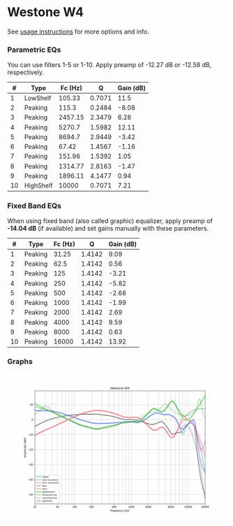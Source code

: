 # Westone W4
See [usage instructions](https://github.com/jaakkopasanen/AutoEq#usage) for more options and info.

### Parametric EQs
You can use filters 1-5 or 1-10. Apply preamp of -12.27 dB or -12.58 dB, respectively.

|   # | Type      |   Fc (Hz) |      Q |   Gain (dB) |
|-----|-----------|-----------|--------|-------------|
|   1 | LowShelf  |    105.33 | 0.7071 |       11.5  |
|   2 | Peaking   |    115.3  | 0.2484 |       -8.08 |
|   3 | Peaking   |   2457.15 | 2.3479 |        6.28 |
|   4 | Peaking   |   5270.7  | 1.5982 |       12.11 |
|   5 | Peaking   |   8694.7  | 2.9449 |       -3.42 |
|   6 | Peaking   |     67.42 | 1.4567 |       -1.16 |
|   7 | Peaking   |    151.96 | 1.5392 |        1.05 |
|   8 | Peaking   |   1314.77 | 2.8163 |       -1.47 |
|   9 | Peaking   |   1896.11 | 4.1477 |        0.94 |
|  10 | HighShelf |  10000    | 0.7071 |        7.21 |

### Fixed Band EQs
When using fixed band (also called graphic) equalizer, apply preamp of **-14.04 dB** (if available) and set gains manually with these parameters.

|   # | Type    |   Fc (Hz) |      Q |   Gain (dB) |
|-----|---------|-----------|--------|-------------|
|   1 | Peaking |     31.25 | 1.4142 |        9.09 |
|   2 | Peaking |     62.5  | 1.4142 |        0.56 |
|   3 | Peaking |    125    | 1.4142 |       -3.21 |
|   4 | Peaking |    250    | 1.4142 |       -5.82 |
|   5 | Peaking |    500    | 1.4142 |       -2.68 |
|   6 | Peaking |   1000    | 1.4142 |       -1.99 |
|   7 | Peaking |   2000    | 1.4142 |        2.69 |
|   8 | Peaking |   4000    | 1.4142 |        9.59 |
|   9 | Peaking |   8000    | 1.4142 |        0.63 |
|  10 | Peaking |  16000    | 1.4142 |       13.92 |

### Graphs
![](./Westone%20W4.png)
